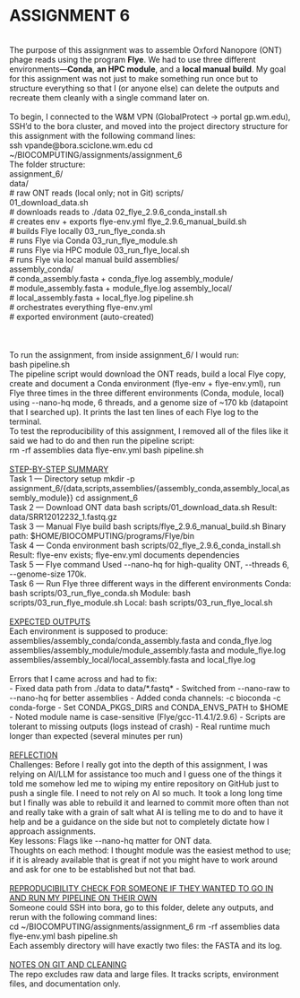 # **ASSIGNMENT 6**
<br>
The purpose of this assignment was to assemble Oxford Nanopore (ONT) phage reads using the program
<b>Flye</b>. We had to use three different environments—<b>Conda</b>, <b>an HPC module</b>, and a
<b>local manual build</b>. My goal for this assignment was not just to make something run once but to structure everything so that I
(or anyone else) can delete the outputs and recreate them cleanly with a single command later on.
<br>
<br>
To begin, I connected to the W&M VPN (GlobalProtect → portal gp.wm.edu), SSH’d to the bora
cluster, and moved into the project directory structure for this assignment with the following command lines:
<br>
	ssh vpande@bora.sciclone.wm.edu
	cd ~/BIOCOMPUTING/assignments/assignment_6
<br>
The folder structure:
<br>
assignment_6/<br>
    data/<br>                 # raw ONT reads (local only; not in Git)
    scripts/<br>
        01_download_data.sh<br>           # downloads reads to ./data
        02_flye_2.9.6_conda_install.sh<br> # creates env + exports flye-env.yml
        flye_2.9.6_manual_build.sh<br>     # builds Flye locally
        03_run_flye_conda.sh<br>           # runs Flye via Conda
        03_run_flye_module.sh<br>          # runs Flye via HPC module
        03_run_flye_local.sh<br>           # runs Flye via local manual build
    assemblies/<br>
        assembly_conda/<br>   # conda_assembly.fasta + conda_flye.log
        assembly_module/<br>  # module_assembly.fasta + module_flye.log
        assembly_local/<br>   # local_assembly.fasta + local_flye.log
    pipeline.sh<br>            # orchestrates everything
    flye-env.yml<br>           # exported environment (auto-created)
<br>
<br>
<br>
<br>
To run the assignment, from inside assignment_6/ I would run:
<br>
	bash pipeline.sh
<br>
The pipeline script would download the ONT reads, build a local Flye copy, create and
document a Conda environment (flye-env + flye-env.yml), run Flye three times in the three different environments
(Conda, module, local) using --nano-hq mode, 6 threads, and a genome size of
~170 kb (datapoint that I searched up). It prints the last ten lines of each Flye log to the terminal.
<br>
To test the reproducibility of this assignment, I removed all of the files like it said we had to do and then run the pipeline script:
<br>
	rm -rf assemblies data flye-env.yml
	bash pipeline.sh
<br>
<br>
<u>STEP-BY-STEP SUMMARY</u>
<br>
Task 1 — Directory setup
	mkdir -p assignment_6/{data,scripts,assemblies/{assembly_conda,assembly_local,assembly_module}}
	cd assignment_6
<br>
Task 2 — Download ONT data
	bash scripts/01_download_data.sh
Result: data/SRR12012232_1.fastq.gz
<br>
Task 3 — Manual Flye build
	bash scripts/flye_2.9.6_manual_build.sh
Binary path: $HOME/BIOCOMPUTING/programs/Flye/bin
<br>
Task 4 — Conda environment
	bash scripts/02_flye_2.9.6_conda_install.sh
Result: flye-env exists; flye-env.yml documents dependencies
<br>
Task 5 — Flye command
    Used --nano-hq for high-quality ONT, --threads 6, --genome-size 170k.
<br>
Task 6 — Run Flye three different ways in the different environments
    Conda:  bash scripts/03_run_flye_conda.sh
    Module: bash scripts/03_run_flye_module.sh
    Local:  bash scripts/03_run_flye_local.sh
<br>
<br>
<ins>EXPECTED OUTPUTS</ins>
<br>
Each environment is supposed to produce:
    assemblies/assembly_conda/conda_assembly.fasta and conda_flye.log
    assemblies/assembly_module/module_assembly.fasta and module_flye.log
    assemblies/assembly_local/local_assembly.fasta and local_flye.log
<br>
<br>
Errors that I came across and had to fix:
<br>
- Fixed data path from ./data to data/*.fastq*
- Switched from --nano-raw to --nano-hq for better assemblies
- Added conda channels: -c bioconda -c conda-forge
- Set CONDA_PKGS_DIRS and CONDA_ENVS_PATH to $HOME
- Noted module name is case-sensitive (Flye/gcc-11.4.1/2.9.6)
- Scripts are tolerant to missing outputs (logs instead of crash)
- Real runtime much longer than expected (several minutes per run)
<br>
<br>
<ins>REFLECTION</ins>
<br>
Challenges:
Before I really got into the depth of this assignment, I was relying on AI/LLM for assistance too much and I guess one of the things it told me somehow led me to wiping my entire repository on GitHub just to push a single file. I need to not rely on AI so much.
It took a long long time but I finally was able to rebuild it and learned to commit more often than not and really take with a grain of salt what AI is telling me to do and to have it help and be a guidance on the side but not to completely dictate how I approach assignments.
<br>
Key lessons:
Flags like --nano-hq
matter for ONT data.
<br>
Thoughts on each method:
I thought module was the easiest method to use; if it is already available that is great if not you might have to work around and ask for one to be established but not that bad.
<br>
<br>
<ins>REPRODUCIBILITY CHECK FOR SOMEONE IF THEY WANTED TO GO IN AND RUN MY PIPELINE ON THEIR OWN</ins>
<br>
Someone could SSH into bora, go to this folder, delete any outputs, and rerun with the following command lines:
<br>
	cd ~/BIOCOMPUTING/assignments/assignment_6
	rm -rf assemblies data flye-env.yml
	bash pipeline.sh
<br>
Each assembly directory will have exactly two files: the FASTA and its log.
<br>
<br>
<ins>NOTES ON GIT AND CLEANING</ins>
<br>
The repo excludes raw data and large files. It tracks scripts, environment
files, and documentation only.
<br>
